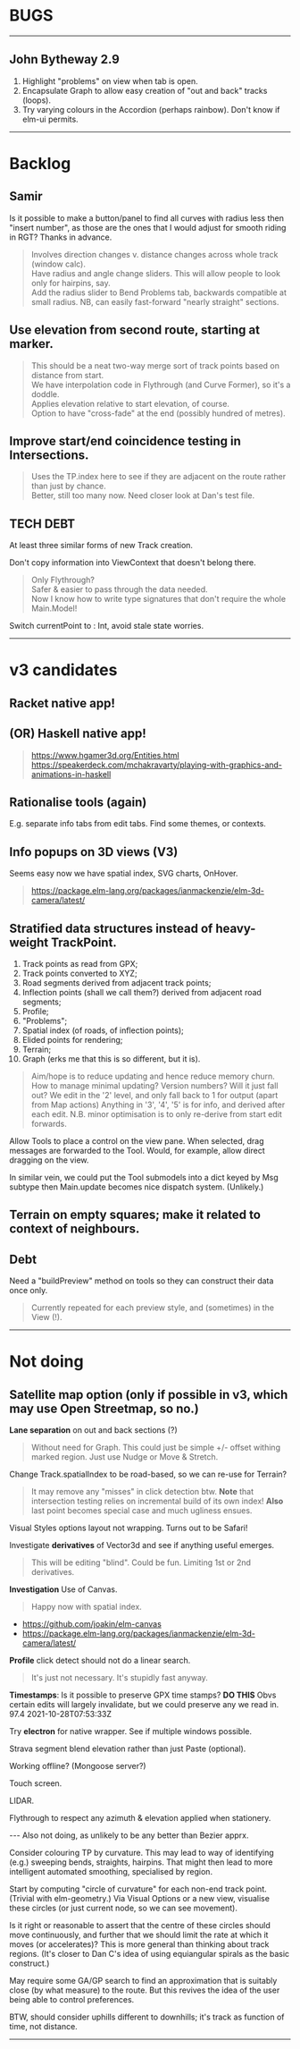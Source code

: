 
# BUGS

---

## John Bytheway 2.9

1. Highlight "problems" on view when tab is open.
2. Encapsulate Graph to allow easy creation of "out and back" tracks (loops).
3. Try varying colours in the Accordion (perhaps rainbow). Don't know if elm-ui permits.

---

# Backlog

## Samir
Is it possible to make a button/panel to find all curves with radius less then "insert number", 
as those are the ones that I would adjust for smooth riding in RGT? Thanks in advance.  
> Involves direction changes v. distance changes across whole track (window calc).  
> Have radius and angle change sliders. This will allow people to look only for hairpins, say.  
> Add the radius slider to Bend Problems tab, backwards compatible at small radius.
> NB, can easily fast-forward "nearly straight" sections.

## Use elevation from second route, starting at marker.
> This should be a neat two-way merge sort of track points based on distance from start.  
> We have interpolation code in Flythrough (and Curve Former), so it's a doddle.  
> Applies elevation relative to start elevation, of course.  
> Option to have "cross-fade" at the end (possibly hundred of metres).  

## Improve start/end coincidence testing in Intersections.
> Uses the TP.index here to see if they are adjacent on the route rather than just by chance.  
> Better, still too many now. Need closer look at Dan's test file.

## TECH DEBT

At least three similar forms of new Track creation.

Don't copy information into ViewContext that doesn't belong there. 
> Only Flythrough?  
> Safer & easier to pass through the data needed.  
> Now I know how to write type signatures that don't require the whole Main.Model!

Switch currentPoint to : Int, avoid stale state worries.

---

# v3 candidates

## Racket native app!

## (OR) Haskell native app!
> https://www.hgamer3d.org/Entities.html
> https://speakerdeck.com/mchakravarty/playing-with-graphics-and-animations-in-haskell

## Rationalise tools (again)
E.g. separate info tabs from edit tabs. Find some themes, or contexts.

## Info popups on 3D views (V3)
Seems easy now we have spatial index, SVG charts, OnHover.
> https://package.elm-lang.org/packages/ianmackenzie/elm-3d-camera/latest/

## **Stratified** data structures instead of heavy-weight TrackPoint.
1. Track points as read from GPX;
2. Track points converted to XYZ;
3. Road segments derived from adjacent track points;
4. Inflection points (shall we call them?) derived from adjacent road segments;
5. Profile;
6. "Problems";
7. Spatial index (of roads, of inflection points);
8. Elided points for rendering;
9. Terrain;
10. Graph (erks me that this is so different, but it is).

> Aim/hope is to reduce updating and hence reduce memory churn.
> How to manage minimal updating? Version numbers? Will it just fall out?
> We edit in the '2' level, and only fall back to 1 for output (apart from Map actions)
> Anything in '3', '4', '5' is for info, and derived after each edit.
> N.B. minor optimisation is to only re-derive from start edit forwards.

Allow Tools to place a control on the view pane. When selected, drag messages are
forwarded to the Tool. Would, for example, allow direct dragging on the view.

In similar vein, we could put the Tool submodels into a dict keyed by Msg subtype
then Main.update becomes nice dispatch system. (Unlikely.)

## **Terrain** on empty squares; make it related to context of neighbours.

## Debt

Need a "buildPreview" method on tools so they can construct their data once only.
> Currently repeated for each preview style, and (sometimes) in the View (!).

---

# Not doing

## Satellite map option (only if possible in v3, which may use Open Streetmap, so no.)

**Lane separation** on out and back sections (?)
> Without need for Graph. This could just be simple +/- offset withing marked region.
> Just use Nudge or Move & Stretch.

Change Track.spatialIndex to be road-based, so we can re-use for Terrain?
> It may remove any "misses" in click detection btw.
> **Note** that intersection testing relies on incremental build of its own index!
> **Also** last point becomes special case and much ugliness ensues.

Visual Styles options layout not wrapping.
Turns out to be Safari!

Investigate **derivatives** of Vector3d and see if anything useful emerges.
> This will be editing "blind". Could be fun.
> Limiting 1st or 2nd derivatives.

**Investigation** Use of Canvas.
> Happy now with spatial index.

- https://github.com/joakin/elm-canvas
- https://package.elm-lang.org/packages/ianmackenzie/elm-3d-camera/latest/

**Profile** click detect should not do a linear search.
> It's just not necessary. It's stupidly fast anyway.

**Timestamps**: Is it possible to preserve GPX time stamps? **DO THIS**
Obvs certain edits will largely invalidate, but we could preserve any we read in.
<trkpt lat="51.6159740" lon="-0.3014110">
<ele>97.4</ele>
<time>2021-10-28T07:53:33Z</time>

Try **electron** for native wrapper. See if multiple windows possible.

Strava segment blend elevation rather than just Paste (optional).

Working offline? (Mongoose server?)

Touch screen.

LIDAR.

Flythrough to respect any azimuth & elevation applied when stationery.

--- Also not doing, as unlikely to be any better than Bezier apprx.

Consider colouring TP by curvature.
This may lead to way of identifying (e.g.) sweeping bends, straights, hairpins.
That might then lead to more intelligent automated smoothing, specialised by region.

Start by computing "circle of curvature" for each non-end track point. (Trivial with elm-geometry.)
Via Visual Options or a new view, visualise these circles (or just current node, so we can see movement).

Is it right or reasonable to assert that the centre of these circles should move continuously,
and further that we should limit the rate at which it moves (or accelerates)?
This is more general than thinking about track regions.
(It's closer to Dan C's idea of using equiangular spirals as the basic construct.)

May require some GA/GP search to find an approximation that is suitably close (by what measure) to the route.
But this revives the idea of the user being able to control preferences.

BTW, should consider uphills different to downhills; it's track as function of time, not distance.

---


